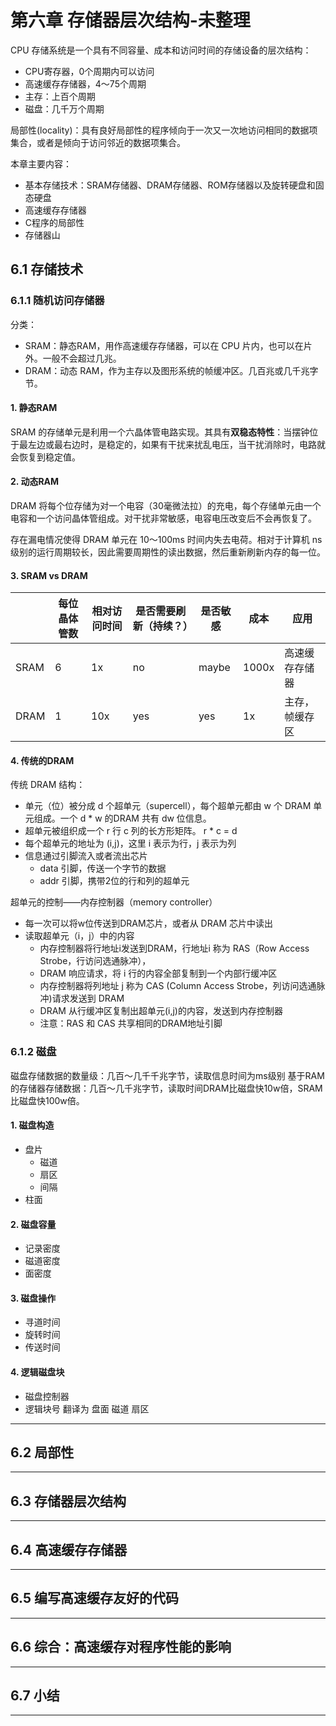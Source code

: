 # 第六章 存储器层次结构-未整理

CPU 存储系统是一个具有不同容量、成本和访问时间的存储设备的层次结构：

- CPU寄存器，0个周期内可以访问
- 高速缓存存储器，4～75个周期
- 主存：上百个周期
- 磁盘：几千万个周期

局部性(locality)：具有良好局部性的程序倾向于一次又一次地访问相同的数据项集合，或者是倾向于访问邻近的数据项集合。

本章主要内容：

- 基本存储技术：SRAM存储器、DRAM存储器、ROM存储器以及旋转硬盘和固态硬盘
- 高速缓存存储器
- C程序的局部性
- 存储器山

## 6.1 存储技术

### 6.1.1 随机访问存储器

分类：

- SRAM：静态RAM，用作高速缓存存储器，可以在 CPU 片内，也可以在片外。一般不会超过几兆。
- DRAM：动态 RAM，作为主存以及图形系统的帧缓冲区。几百兆或几千兆字节。

#### 1. 静态RAM

SRAM 的存储单元是利用一个六晶体管电路实现。其具有**双稳态特性**：当摆钟位于最左边或最右边时，是稳定的，如果有干扰来扰乱电压，当干扰消除时，电路就会恢复到稳定值。

#### 2. 动态RAM

DRAM 将每个位存储为对一个电容（30毫微法拉）的充电，每个存储单元由一个电容和一个访问晶体管组成。对干扰非常敏感，电容电压改变后不会再恢复了。

存在漏电情况使得 DRAM 单元在 10～100ms 时间内失去电荷。相对于计算机 ns 级别的运行周期较长，因此需要周期性的读出数据，然后重新刷新内存的每一位。

#### 3. SRAM vs DRAM

|   | 每位晶体管数  | 相对访问时间  | 是否需要刷新（持续？）  | 是否敏感  | 成本  | 应用  |
|---|---|---|---|---|---|---|
| SRAM  | 6  | 1x  | no  | maybe  | 1000x  | 高速缓存存储器  |
| DRAM  | 1  | 10x  | yes  | yes  | 1x  | 主存，帧缓存区 |

#### 4. 传统的DRAM

传统 DRAM 结构：

- 单元（位）被分成 d 个超单元（supercell），每个超单元都由 w 个 DRAM 单元组成。一个 d * w 的DRAM 共有 dw 位信息。
- 超单元被组织成一个 r 行 c 列的长方形矩阵。 r  * c = d
- 每个超单元的地址为 (i,j)，这里 i 表示为行，j 表示为列
- 信息通过引脚流入或者流出芯片
  - data 引脚，传送一个字节的数据
  - addr 引脚，携带2位的行和列的超单元

超单元的控制——内存控制器（memory controller）

- 每一次可以将w位传送到DRAM芯片，或者从 DRAM 芯片中读出
- 读取超单元（i，j）中的内容
  - 内存控制器将行地址i发送到DRAM，行地址i 称为 RAS（Row Access Strobe，行访问选通脉冲），
  - DRAM 响应请求，将 i 行的内容全部复制到一个内部行缓冲区
  - 内存控制器将列地址 j 称为 CAS (Column Access Strobe，列访问选通脉冲)请求发送到 DRAM
  - DRAM 从行缓冲区复制出超单元(i,j)的内容，发送到内存控制器
  - 注意：RAS 和 CAS 共享相同的DRAM地址引脚

### 6.1.2 磁盘

磁盘存储数据的数量级：几百～几千千兆字节，读取信息时间为ms级别
基于RAM的存储器存储数据：几百～几千兆字节，读取时间DRAM比磁盘快10w倍，SRAM比磁盘快100w倍。

#### 1. 磁盘构造

- 盘片
  - 磁道
  - 扇区
  - 间隔
- 柱面

#### 2. 磁盘容量

- 记录密度
- 磁道密度
- 面密度

#### 3. 磁盘操作

- 寻道时间
- 旋转时间
- 传送时间

#### 4. 逻辑磁盘块

- 磁盘控制器
- 逻辑块号 翻译为 盘面 磁道 扇区

***


## 6.2 局部性

***

## 6.3 存储器层次结构

***

## 6.4 高速缓存存储器

***

## 6.5 编写高速缓存友好的代码

***

## 6.6 综合：高速缓存对程序性能的影响

***

## 6.7 小结

***
